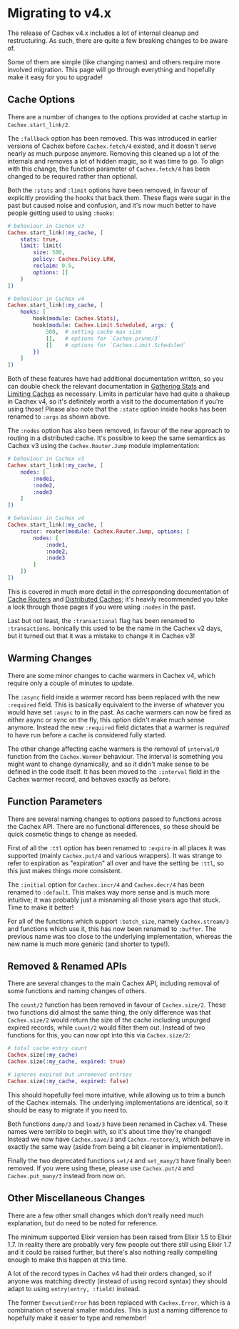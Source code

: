 # Migrating to v4.x

The release of Cachex v4.x includes a lot of internal cleanup and restructuring. As such, there are quite a few breaking changes to be aware of.

Some of them are simple (like changing names) and others require more involved migration. This page will go through everything and hopefully make it easy for you to upgrade!

## Cache Options

There are a number of changes to the options provided at cache startup in `Cachex.start_link/2`.

The `:fallback` option has been removed. This was introduced in earlier versions of Cachex before `Cachex.fetch/4` existed, and it doesn't serve nearly as much purpose anymore. Removing this cleaned up a lot of the internals and removes a lot of hidden magic, so it was time to go. To align with this change, the function parameter of `Cachex.fetch/4` has been changed to be required rather than optional.

Both the `:stats` and `:limit` options have been removed, in favour of explicitly providing the hooks that back them. These flags were sugar in the past but caused noise and confusion, and it's now much better to have people getting used to using `:hooks`:

```elixir
# behaviour in Cachex v3
Cachex.start_link(:my_cache, [
    stats: true,
    limit: limit(
        size: 500,
        policy: Cachex.Policy.LRW,
        reclaim: 0.5,
        options: []
    )
])

# behaviour in Cachex v4
Cachex.start_link(:my_cache, [
    hooks: [
        hook(module: Cachex.Stats),
        hook(module: Cachex.Limit.Scheduled, args: {
            500,  # setting cache max size
            [],   # options for `Cachex.prune/3`
            []    # options for `Cachex.Limit.Scheduled`
        })
    ]
])
```

Both of these features have had additional documentation written, so you can double check the relevant documentation in [Gathering Stats](../management/stats-gathering.md) and [Limiting Caches](../management/limiting-caches.md) as necessary. Limits in particular have had quite a shakeup in Cachex v4, so it's definitely worth a visit to the documentation if you're using those! Please also note that the `:state` option inside hooks has been renamed to `:args` as shown above.

The `:nodes` option has also been removed, in favour of the new approach to routing in a distributed cache. It's possible to keep the same semantics as Cachex v3 using the `Cachex.Router.Jump` module implementation:

```elixir
# behaviour in Cachex v3
Cachex.start_link(:my_cache, [
    nodes: [
        :node1,
        :node2,
        :node3
    ]
])

# behaviour in Cachex v4
Cachex.start_link(:my_cache, [
    router: router(module: Cachex.Router.Jump, options: [
        nodes: [
            :node1,
            :node2,
            :node3
        ]
    ])
])
```

This is covered in much more detail in the corresponding documentation of [Cache Routers](../routing/cache-routers.md) and [Distributed Caches](../routing/distributed-caches.md); it's heavily recommended you take a look through those pages if you were using `:nodes` in the past.

Last but not least, the `:transactional` flag has been renamed to `:transactions`. Ironically this used to be the name in the Cachex v2 days, but it turned out that it was a mistake to change it in Cachex v3!

## Warming Changes

There are some minor changes to cache warmers in Cachex v4, which require only a couple of minutes to update.

The `:async` field inside a warmer record has been replaced with the new `:required` field. This is basically equivalent to the inverse of whatever you would have set `:async` to in the past. As cache warmers can now be fired as either async or sync on the fly, this option didn't make much sense anymore. Instead the new `:required` field dictates that a warmer is _required_ to have run before a cache is considered fully started.

The other change affecting cache warmers is the removal of `interval/0` function from the `Cachex.Warmer` behaviour. The interval is something you might want to change dynamically, and so it didn't make sense to be defined in the code itself. It has been moved to the `:interval` field in the Cachex warmer record, and behaves exactly as before.

## Function Parameters

There are several naming changes to options passed to functions across the Cachex API. There are no functional differences, so these should be quick cosmetic things to change as needed.

First of all the `:ttl` option has been renamed to `:expire` in all places it was supported (mainly `Cachex.put/4` and various wrappers). It was strange to refer to expiration as "expiration" all over and have the setting be `:ttl`, so this just makes things more consistent.

The `:initial` option for `Cachex.incr/4` and `Cachex.decr/4` has been renamed to `:default`. This makes way more sense and is much more intuitive; it was probably just a misnaming all those years ago that stuck. Time to make it better!

For all of the functions which support `:batch_size`, namely `Cachex.stream/3` and functions which use it, this has now been renamed to `:buffer`. The previous name was too close to the underlying implementation, whereas the new name is much more generic (and shorter to type!).

## Removed & Renamed APIs

There are several changes to the main Cachex API, including removal of some functions and naming changes of others.

The `count/2` function has been removed in favour of `Cachex.size/2`. These two functions did almost the same thing, the only difference was that `Cachex.size/2` would return the size of the cache including unpurged expired records, while `count/2` would filter them out. Instead of two functions for this, you can now opt into this via `Cachex.size/2`:

```elixir
# total cache entry count
Cachex.size(:my_cache)
Cachex.size(:my_cache, expired: true)

# ignores expired but unremoved entries
Cachex.size(:my_cache, expired: false)
```

This should hopefully feel more intuitive, while allowing us to trim a bunch of the Cachex internals. The underlying implementations are identical, so it should be easy to migrate if you need to.

Both functions `dump/3` and `load/3` have been renamed in Cachex v4. These names were terrible to begin with, so it's about time they're changed! Instead we now have `Cachex.save/3` and `Cachex.restore/3`, which behave in exactly the same way (aside from being a bit cleaner in implementation!).

Finally the two deprecated functions `set/4` and `set_many/3` have finally been removed. If you were using these, please use `Cachex.put/4` and `Cachex.put_many/3` instead from now on.

## Other Miscellaneous Changes

There are a few other small changes which don't really need much explanation, but do need to be noted for reference.

The minimum supported Elixir version has been raised from Elixir 1.5 to Elixir 1.7. In reality there are probably very few people out there still using Elixir 1.7 and it could be raised further, but there's also nothing really compelling enough to make this happen at this time.

A lot of the record types in Cachex v4 had their orders changed, so if anyone was matching directly (instead of using record syntax) they should adapt to using `entry(entry, :field)` instead.

The former `ExecutionError` has been replaced with `Cachex.Error`, which is a combination of several smaller modules. This is just a naming difference to hopefully make it easier to type and remember!
